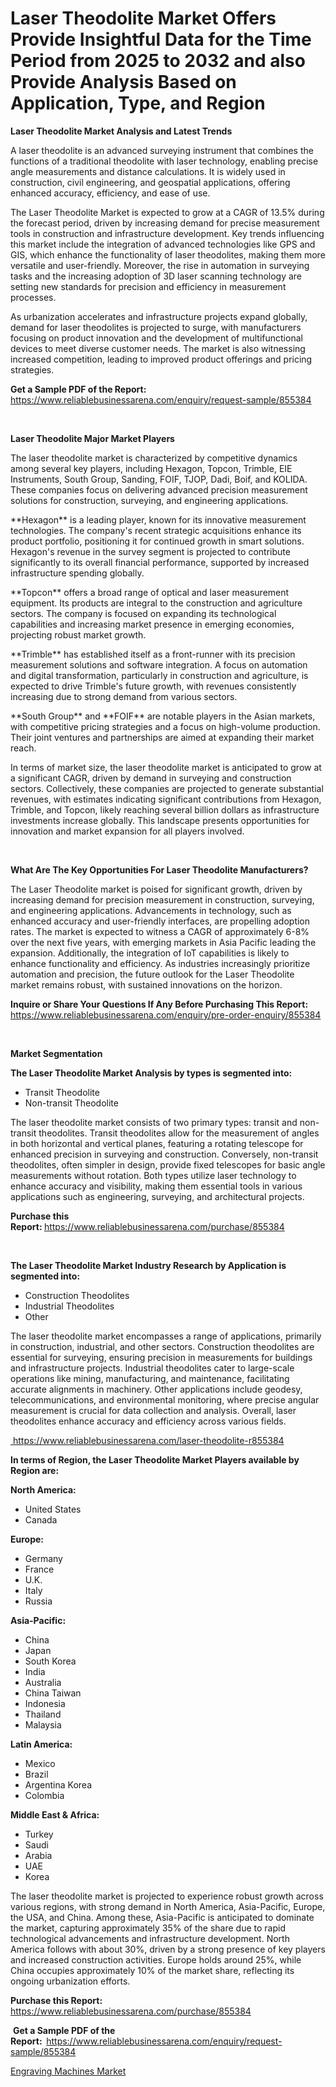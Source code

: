 <p><h1>Laser Theodolite Market Offers Provide Insightful Data for the Time Period from 2025 to 2032 and also Provide Analysis Based on Application, Type, and Region</h1></p><p><strong>Laser Theodolite Market Analysis and Latest Trends</strong></p>
<p><p>A laser theodolite is an advanced surveying instrument that combines the functions of a traditional theodolite with laser technology, enabling precise angle measurements and distance calculations. It is widely used in construction, civil engineering, and geospatial applications, offering enhanced accuracy, efficiency, and ease of use.</p><p>The Laser Theodolite Market is expected to grow at a CAGR of 13.5% during the forecast period, driven by increasing demand for precise measurement tools in construction and infrastructure development. Key trends influencing this market include the integration of advanced technologies like GPS and GIS, which enhance the functionality of laser theodolites, making them more versatile and user-friendly. Moreover, the rise in automation in surveying tasks and the increasing adoption of 3D laser scanning technology are setting new standards for precision and efficiency in measurement processes.</p><p>As urbanization accelerates and infrastructure projects expand globally, demand for laser theodolites is projected to surge, with manufacturers focusing on product innovation and the development of multifunctional devices to meet diverse customer needs. The market is also witnessing increased competition, leading to improved product offerings and pricing strategies.</p></p>
<p><strong>Get a Sample PDF of the Report:&nbsp;</strong> <a href="https://www.reliablebusinessarena.com/enquiry/request-sample/855384?utm_campaign=3015&utm_medium=2&utm_source=Github&utm_content=ia&utm_term=10042025&utm_id=laser-theodolite">https://www.reliablebusinessarena.com/enquiry/request-sample/855384</a></p>
<p>&nbsp;</p>
<p><strong>Laser Theodolite Major Market Players</strong></p>
<p><p>The laser theodolite market is characterized by competitive dynamics among several key players, including Hexagon, Topcon, Trimble, EIE Instruments, South Group, Sanding, FOIF, TJOP, Dadi, Boif, and KOLIDA. These companies focus on delivering advanced precision measurement solutions for construction, surveying, and engineering applications.</p><p>**Hexagon** is a leading player, known for its innovative measurement technologies. The company's recent strategic acquisitions enhance its product portfolio, positioning it for continued growth in smart solutions. Hexagon's revenue in the survey segment is projected to contribute significantly to its overall financial performance, supported by increased infrastructure spending globally.</p><p>**Topcon** offers a broad range of optical and laser measurement equipment. Its products are integral to the construction and agriculture sectors. The company is focused on expanding its technological capabilities and increasing market presence in emerging economies, projecting robust market growth.</p><p>**Trimble** has established itself as a front-runner with its precision measurement solutions and software integration. A focus on automation and digital transformation, particularly in construction and agriculture, is expected to drive Trimble's future growth, with revenues consistently increasing due to strong demand from various sectors.</p><p>**South Group** and **FOIF** are notable players in the Asian markets, with competitive pricing strategies and a focus on high-volume production. Their joint ventures and partnerships are aimed at expanding their market reach.</p><p>In terms of market size, the laser theodolite market is anticipated to grow at a significant CAGR, driven by demand in surveying and construction sectors. Collectively, these companies are projected to generate substantial revenues, with estimates indicating significant contributions from Hexagon, Trimble, and Topcon, likely reaching several billion dollars as infrastructure investments increase globally. This landscape presents opportunities for innovation and market expansion for all players involved.</p></p>
<p>&nbsp;</p>
<p><strong>What Are The Key Opportunities For Laser Theodolite Manufacturers?</strong></p>
<p><p>The Laser Theodolite market is poised for significant growth, driven by increasing demand for precision measurement in construction, surveying, and engineering applications. Advancements in technology, such as enhanced accuracy and user-friendly interfaces, are propelling adoption rates. The market is expected to witness a CAGR of approximately 6-8% over the next five years, with emerging markets in Asia Pacific leading the expansion. Additionally, the integration of IoT capabilities is likely to enhance functionality and efficiency. As industries increasingly prioritize automation and precision, the future outlook for the Laser Theodolite market remains robust, with sustained innovations on the horizon.</p></p>
<p><strong>Inquire or Share Your Questions If Any Before Purchasing This Report:</strong> <a href="https://www.reliablebusinessarena.com/enquiry/pre-order-enquiry/855384?utm_campaign=3015&utm_medium=2&utm_source=Github&utm_content=ia&utm_term=10042025&utm_id=laser-theodolite">https://www.reliablebusinessarena.com/enquiry/pre-order-enquiry/855384</a></p>
<p>&nbsp;</p>
<p><strong>Market Segmentation</strong></p>
<p><strong>The Laser Theodolite Market Analysis by types is segmented into:</strong></p>
<p><ul><li>Transit Theodolite</li><li>Non-transit Theodolite</li></ul></p>
<p><p>The laser theodolite market consists of two primary types: transit and non-transit theodolites. Transit theodolites allow for the measurement of angles in both horizontal and vertical planes, featuring a rotating telescope for enhanced precision in surveying and construction. Conversely, non-transit theodolites, often simpler in design, provide fixed telescopes for basic angle measurements without rotation. Both types utilize laser technology to enhance accuracy and visibility, making them essential tools in various applications such as engineering, surveying, and architectural projects.</p></p>
<p><strong>Purchase this Report:&nbsp;</strong><a href="https://www.reliablebusinessarena.com/purchase/855384?utm_campaign=3015&utm_medium=2&utm_source=Github&utm_content=ia&utm_term=10042025&utm_id=laser-theodolite">https://www.reliablebusinessarena.com/purchase/855384</a></p>
<p>&nbsp;</p>
<p><strong>The Laser Theodolite Market Industry Research by Application is segmented into:</strong></p>
<p><ul><li>Construction Theodolites</li><li>Industrial Theodolites</li><li>Other</li></ul></p>
<p><p>The laser theodolite market encompasses a range of applications, primarily in construction, industrial, and other sectors. Construction theodolites are essential for surveying, ensuring precision in measurements for buildings and infrastructure projects. Industrial theodolites cater to large-scale operations like mining, manufacturing, and maintenance, facilitating accurate alignments in machinery. Other applications include geodesy, telecommunications, and environmental monitoring, where precise angular measurement is crucial for data collection and analysis. Overall, laser theodolites enhance accuracy and efficiency across various fields.</p></p>
<p><a href="https://www.reliablebusinessarena.com/laser-theodolite-r855384?utm_campaign=3015&utm_medium=2&utm_source=Github&utm_content=ia&utm_term=10042025&utm_id=laser-theodolite">&nbsp;https://www.reliablebusinessarena.com/laser-theodolite-r855384</a></p>
<p><strong>In terms of Region, the Laser Theodolite Market Players available by Region are:</strong></p>
<p>
    <p> <strong> North America: </strong>
        <ul>
            <li>United States</li>
            <li>Canada</li>
        </ul>
        </p> 
    <p> <strong> Europe: </strong>
        <ul>
            <li>Germany</li>
            <li>France</li>
            <li>U.K.</li>
            <li>Italy</li>
            <li>Russia</li>
        </ul>
        </p> 
    <p> <strong> Asia-Pacific: </strong>
        <ul>
            <li>China</li>
            <li>Japan</li>
            <li>South Korea</li>
            <li>India</li>
            <li>Australia</li>
            <li>China Taiwan</li>
            <li>Indonesia</li>
            <li>Thailand</li>
            <li>Malaysia</li>
        </ul>
        </p> 
    <p> <strong> Latin America: </strong>
        <ul>
            <li>Mexico</li>
            <li>Brazil</li>
            <li>Argentina Korea</li>
            <li>Colombia</li>
        </ul>
        </p> 
    <p> <strong> Middle East & Africa: </strong>
        <ul>
            <li>Turkey</li>
            <li>Saudi</li>
            <li>Arabia</li>
            <li>UAE</li>
            <li>Korea</li>
        </ul>
    </p>
    </p>
<p><p>The laser theodolite market is projected to experience robust growth across various regions, with strong demand in North America, Asia-Pacific, Europe, the USA, and China. Among these, Asia-Pacific is anticipated to dominate the market, capturing approximately 35% of the share due to rapid technological advancements and infrastructure development. North America follows with about 30%, driven by a strong presence of key players and increased construction activities. Europe holds around 25%, while China occupies approximately 10% of the market share, reflecting its ongoing urbanization efforts.</p></p>
<p><strong>Purchase this Report: </strong><a href="https://www.reliablebusinessarena.com/purchase/855384?utm_campaign=3015&utm_medium=2&utm_source=Github&utm_content=ia&utm_term=10042025&utm_id=laser-theodolite">https://www.reliablebusinessarena.com/purchase/855384</a></p>
<p>&nbsp;<strong>Get a Sample PDF of the Report:&nbsp;&nbsp;</strong><a href="https://www.reliablebusinessarena.com/enquiry/request-sample/855384?utm_campaign=3015&utm_medium=2&utm_source=Github&utm_content=ia&utm_term=10042025&utm_id=laser-theodolite">https://www.reliablebusinessarena.com/enquiry/request-sample/855384</a></p>
<p><strong></strong></p>
<p><p><a href="https://github.com/rileymgdorcas/Market-Research-Report-List-1/blob/main/engraving-machines-market.md?utm_campaign=3015&utm_medium=2&utm_source=Github&utm_content=ia&utm_term=10042025&utm_id=laser-theodolite">Engraving Machines Market</a></p></p>